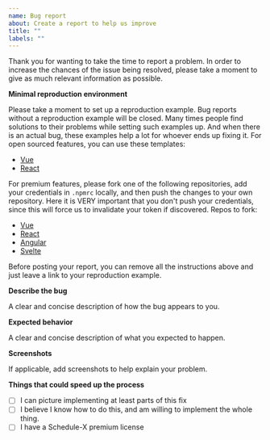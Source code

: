 ```yaml
---
name: Bug report
about: Create a report to help us improve
title: ""
labels: ""
---
```


Thank you for wanting to take the time to report a problem. In order to increase the chances of the issue being 
resolved, please take a moment to give as much relevant information as possible.

**Minimal reproduction environment**

Please take a moment to set up a reproduction example. Bug reports without a reproduction example will be closed. 
Many times people find solutions to their problems while setting such examples up. And when there is an actual bug, 
these examples help a lot for whoever ends up fixing it. For open sourced features, you can use 
these templates:

- [Vue](https://codesandbox.io/p/sandbox/schedule-x-repro-starter---vue-zct3p6)
- [React](https://codesandbox.io/p/sandbox/schedule-x-repro-starter---react-zvy4y3)

For premium features, please fork one of the following repositories, add your credentials in `.npmrc` locally, and then 
push the changes to your own repository. Here it is VERY important that you don't push your credentials, since this 
will force us to invalidate your token if discovered. Repos to fork:

- [Vue](https://github.com/schedule-x/vue-examples)
- [React](https://github.com/schedule-x/react-examples)
- [Angular](https://github.com/schedule-x/angular-examples)
- [Svelte](https://github.com/schedule-x/svelte-examples)

Before posting your report, you can remove all the instructions above and just leave a link to your reproduction example.

**Describe the bug**

A clear and concise description of how the bug appears to you.

**Expected behavior**

A clear and concise description of what you expected to happen.

**Screenshots**

If applicable, add screenshots to help explain your problem.

**Things that could speed up the process**
- [ ] I can picture implementing at least parts of this fix
- [ ] I believe I know how to do this, and am willing to implement the whole thing.
- [ ] I have a Schedule-X premium license
